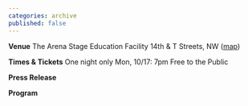 ```yaml
---
categories: archive
published: false
---
```


**Venue**
The Arena Stage Education Facility
14th & T Streets, NW ([map](http://maps.google.com/maps?f=q&source=s_q&hl=en&geocode=&q=14th+%26+T+NW+DC&ie=UTF8&hq=&hnear=14th+St+NW+%26+T+St+NW,+Washington+D.C.,+District+of+Columbia,+20009&z=16))

**Times & Tickets**
One night only
Mon, 10/17: 7pm
Free to the Public

**Press Release**

**Program**